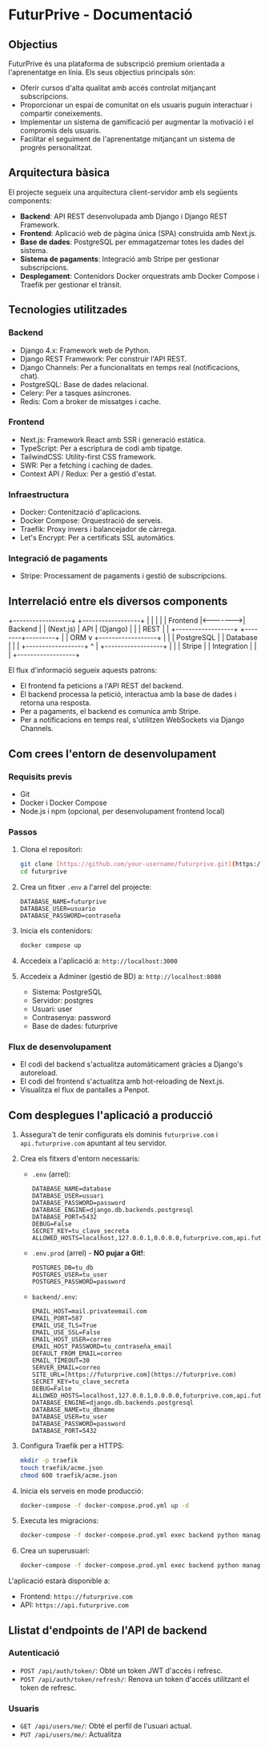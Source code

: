 # FuturPrive - Documentació

## Objectius

FuturPrive és una plataforma de subscripció premium orientada a l'aprenentatge en línia. Els seus objectius principals són:

* Oferir cursos d'alta qualitat amb accés controlat mitjançant subscripcions.
* Proporcionar un espai de comunitat on els usuaris puguin interactuar i compartir coneixements.
* Implementar un sistema de gamificació per augmentar la motivació i el compromís dels usuaris.
* Facilitar el seguiment de l'aprenentatge mitjançant un sistema de progrés personalitzat.

## Arquitectura bàsica

El projecte segueix una arquitectura client-servidor amb els següents components:

* **Backend**: API REST desenvolupada amb Django i Django REST Framework.
* **Frontend**: Aplicació web de pàgina única (SPA) construïda amb Next.js.
* **Base de dades**: PostgreSQL per emmagatzemar totes les dades del sistema.
* **Sistema de pagaments**: Integració amb Stripe per gestionar subscripcions.
* **Desplegament**: Contenidors Docker orquestrats amb Docker Compose i Traefik per gestionar el trànsit.

## Tecnologies utilitzades

### Backend

* Django 4.x: Framework web de Python.
* Django REST Framework: Per construir l'API REST.
* Django Channels: Per a funcionalitats en temps real (notificacions, chat).
* PostgreSQL: Base de dades relacional.
* Celery: Per a tasques asíncrones.
* Redis: Com a broker de missatges i cache.

### Frontend

* Next.js: Framework React amb SSR i generació estàtica.
* TypeScript: Per a escriptura de codi amb tipatge.
* TailwindCSS: Utility-first CSS framework.
* SWR: Per a fetching i caching de dades.
* Context API / Redux: Per a gestió d'estat.

### Infraestructura

* Docker: Contenització d'aplicacions.
* Docker Compose: Orquestració de serveis.
* Traefik: Proxy invers i balancejador de càrrega.
* Let's Encrypt: Per a certificats SSL automàtics.

### Integració de pagaments

* Stripe: Processament de pagaments i gestió de subscripcions.

## Interrelació entre els diversos components
+------------------+         +------------------+
|                  |         |                  |
|    Frontend      |<------->|     Backend      |
|    (Next.js)     |   API   |    (Django)      |
|                  |   REST  |                  |
+------------------+         +--------+---------+
|
| ORM
v
+------------------+
|                  |
|   PostgreSQL     |
|   Database       |
|                  |
+------------------+
^
|
+------------------+
|                  |
|     Stripe       |
|   Integration    |
|                  |
+------------------+

El flux d'informació segueix aquests patrons:

* El frontend fa peticions a l'API REST del backend.
* El backend processa la petició, interactua amb la base de dades i retorna una resposta.
* Per a pagaments, el backend es comunica amb Stripe.
* Per a notificacions en temps real, s'utilitzen WebSockets via Django Channels.

## Com crees l'entorn de desenvolupament

### Requisits previs

* Git
* Docker i Docker Compose
* Node.js i npm (opcional, per desenvolupament frontend local)

### Passos

1.  Clona el repositori:

    ```bash
    git clone [https://github.com/your-username/futurprive.git](https://github.com/your-username/futurprive.git)
    cd futurprive
    ```

2.  Crea un fitxer `.env` a l'arrel del projecte:

    ```
    DATABASE_NAME=futurprive
    DATABASE_USER=usuario
    DATABASE_PASSWORD=contraseña
    ```

3.  Inicia els contenidors:

    ```bash
    docker compose up
    ```

4.  Accedeix a l'aplicació a: `http://localhost:3000`
5.  Accedeix a Adminer (gestió de BD) a: `http://localhost:8080`

    * Sistema: PostgreSQL
    * Servidor: postgres
    * Usuari: user
    * Contrasenya: password
    * Base de dades: futurprive

### Flux de desenvolupament

* El codi del backend s'actualitza automàticament gràcies a Django's autoreload.
* El codi del frontend s'actualitza amb hot-reloading de Next.js.
* Visualitza el flux de pantalles a Penpot.

## Com desplegues l'aplicació a producció

1.  Assegura't de tenir configurats els dominis `futurprive.com` i `api.futurprive.com` apuntant al teu servidor.
2.  Crea els fitxers d'entorn necessaris:
    * `.env` (arrel):

        ```
        DATABASE_NAME=database
        DATABASE_USER=usuari
        DATABASE_PASSWORD=password
        DATABASE_ENGINE=django.db.backends.postgresql
        DATABASE_PORT=5432
        DEBUG=False
        SECRET_KEY=tu_clave_secreta
        ALLOWED_HOSTS=localhost,127.0.0.1,0.0.0.0,futurprive.com,api.futurprive.com
        ```

    * `.env.prod` (arrel) - **NO pujar a Git!**:

        ```
        POSTGRES_DB=tu_db
        POSTGRES_USER=tu_user
        POSTGRES_PASSWORD=password
        ```

    * `backend/.env`:

        ```
        EMAIL_HOST=mail.privateemail.com
        EMAIL_PORT=587
        EMAIL_USE_TLS=True
        EMAIL_USE_SSL=False
        EMAIL_HOST_USER=correo
        EMAIL_HOST_PASSWORD=tu_contraseña_email
        DEFAULT_FROM_EMAIL=correo
        EMAIL_TIMEOUT=30
        SERVER_EMAIL=correo
        SITE_URL=[https://futurprive.com](https://futurprive.com)
        SECRET_KEY=tu_clave_secreta
        DEBUG=False
        ALLOWED_HOSTS=localhost,127.0.0.1,0.0.0.0,futurprive.com,api.futurprive.com,django
        DATABASE_ENGINE=django.db.backends.postgresql
        DATABASE_NAME=tu_dbname
        DATABASE_USER=tu_user
        DATABASE_PASSWORD=password
        DATABASE_PORT=5432
        ```

3.  Configura Traefik per a HTTPS:

    ```bash
    mkdir -p traefik
    touch traefik/acme.json
    chmod 600 traefik/acme.json
    ```

4.  Inicia els serveis en mode producció:

    ```bash
    docker-compose -f docker-compose.prod.yml up -d
    ```

5.  Executa les migracions:

    ```bash
    docker-compose -f docker-compose.prod.yml exec backend python manage.py migrate
    ```

6.  Crea un superusuari:

    ```bash
    docker-compose -f docker-compose.prod.yml exec backend python manage.py createsuperuser
    ```

L'aplicació estarà disponible a:

* Frontend: `https://futurprive.com`
* API: `https://api.futurprive.com`

## Llistat d'endpoints de l'API de backend

### Autenticació

* `POST /api/auth/token/`: Obté un token JWT d'accés i refresc.
* `POST /api/auth/token/refresh/`: Renova un token d'accés utilitzant el token de refresc.

### Usuaris

* `GET /api/users/me/`: Obté el perfil de l'usuari actual.
* `PUT /api/users/me/`: Actualitza